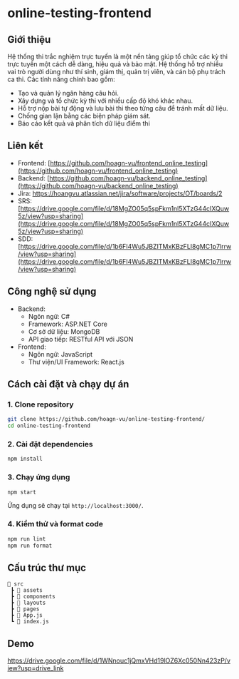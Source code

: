 # online-testing-frontend

## Giới thiệu
Hệ thống thi trắc nghiệm trực tuyến là một nền tảng giúp tổ chức các kỳ thi trực tuyến một cách dễ dàng, hiệu quả và bảo mật. Hệ thống hỗ trợ nhiều vai trò người dùng như thí sinh, giám thị, quản trị viên, và cán bộ phụ trách ca thi. Các tính năng chính bao gồm:
- Tạo và quản lý ngân hàng câu hỏi.
- Xây dựng và tổ chức kỳ thi với nhiều cấp độ khó khác nhau.
- Hỗ trợ nộp bài tự động và lưu bài thi theo từng câu để tránh mất dữ liệu.
- Chống gian lận bằng các biện pháp giám sát.
- Báo cáo kết quả và phân tích dữ liệu điểm thi

## Liên kết
- Frontend: [https://github.com/hoagn-vu/frontend_online_testing](https://github.com/hoagn-vu/frontend_online_testing)
- Backend: [https://github.com/hoagn-vu/backend_online_testing](https://github.com/hoagn-vu/backend_online_testing)
- Jira: https://hoangvu.atlassian.net/jira/software/projects/OT/boards/2
- SRS: [https://drive.google.com/file/d/18MgZO05q5spFkm1nl5XTzG44cIXQuw5z/view?usp=sharing](https://drive.google.com/file/d/18MgZO05q5spFkm1nl5XTzG44cIXQuw5z/view?usp=sharing)
- SDD: [https://drive.google.com/file/d/1b6FI4Wu5JBZITMxKBzFLI8gMC1p7lrrw/view?usp=sharing](https://drive.google.com/file/d/1b6FI4Wu5JBZITMxKBzFLI8gMC1p7lrrw/view?usp=sharing)

## Công nghệ sử dụng
- Backend:
  - Ngôn ngữ: C#
  - Framework: ASP.NET Core
  - Cơ sở dữ liệu: MongoDB
  - API giao tiếp: RESTful API với JSON
- Frontend:
  - Ngôn ngữ: JavaScript
  - Thư viện/UI Framework: React.js

## Cách cài đặt và chạy dự án
### 1. Clone repository
```sh
git clone https://github.com/hoagn-vu/online-testing-frontend/
cd online-testing-frontend
```

### 2. Cài đặt dependencies
```sh
npm install
```

### 3. Chạy ứng dụng
```sh
npm start
```
Ứng dụng sẽ chạy tại `http://localhost:3000/`.

### 4. Kiểm thử và format code
```sh
npm run lint
npm run format
```

## Cấu trúc thư mục
```
📂 src
 ┣ 📂 assets
 ┣ 📂 components
 ┣ 📂 layouts
 ┣ 📂 pages
 ┣ 📜 App.js
 ┗ 📜 index.js
```

## Demo
https://drive.google.com/file/d/1WNnouc1jQmxVHd19lOZ6Xc050Nn423zP/view?usp=drive_link
